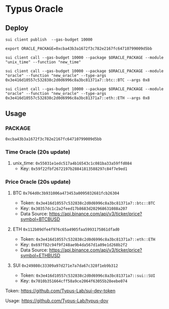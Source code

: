 # Typus Oracle

## Deploy

`sui client publish  --gas-budget 10000`

`export ORACLE_PACKAGE=0xcba43b3a1672f3c782e2167fc64710799009d5bb`

`sui client call --gas-budget 10000 --package $ORACLE_PACKAGE --module "unix_time" --function "new_time"`

`sui client call --gas-budget 10000 --package $ORACLE_PACKAGE --module "oracle" --function "new_oracle" --type-args  0x3e416d10557c532838c2d0d6996c8a3bc81371a7::btc::BTC --args 0x8`

`sui client call --gas-budget 10000 --package $ORACLE_PACKAGE --module "oracle" --function "new_oracle" --type-args  0x3e416d10557c532838c2d0d6996c8a3bc81371a7::eth::ETH --args 0x8`

## Usage

### PACKAGE
`0xcba43b3a1672f3c782e2167fc64710799009d5bb`

### Time Oracle (20s update)

1. unix_time: `0x55031e1edc517a4b16543c1c081ba33a59ffd084`
   * Key: `0x59f22fbf2672197b28841813588297c84f7e9ed1`

### Price Oracle (20s update)

1. BTC `0x764d0c3b931006a473453a0095032681fcb26304`
    * Token: `0x3e416d10557c532838c2d0d6996c8a3bc81371a7::btc::BTC`
    * Key: `0x30357dc1c2a2feed17b8683d202968631088a207`
    * Data Source: https://api.binance.com/api/v3/ticker/price?symbol=BTCBUSD 


2. ETH `0x112b09dfe4f976c65a4905faa5993175861dfad0`
    * Token: `0x3e416d10557c532838c2d0d6996c8a3bc81371a7::eth::ETH`
    * Key: `0x697f82c94f9f248ae9b4da567d1a89e1d268b2f2`
    * Data Source: https://api.binance.com/api/v3/ticker/price?symbol=ETHBUSD 

3. SUI `0x249808c33309a97d271e7a7da67c328f1eb9b312`
    * Token: `0x3e416d10557c532838c2d0d6996c8a3bc81371a7::sui::SUI`
    * Key: `0x7010b351664cff58a9ce2064f63055b28eebe074`

Token: https://github.com/Typus-Lab/sui-dev-token

Usage: https://github.com/Typus-Lab/typus-dov

<!-- ## Supra Oracle
https://supraoracles.com

`sui client call --gas-budget 10000 --package $PACKAGE --module "supra" --function "retrieve_price" --args 0xc40820e20346809f11f0bd04e954792f897a84d0 btc_usdt` -->
